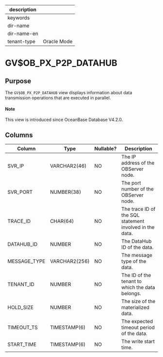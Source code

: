 |description||
|---|---|
|keywords||
|dir-name||
|dir-name-en||
|tenant-type|Oracle Mode|

# GV$OB_PX_P2P_DATAHUB

## Purpose

The `GV$OB_PX_P2P_DATAHUB` view displays information about data transmission operations that are executed in parallel. 

<main id="notice" type='explain'>
  <h4>Note</h4>
  <p>This view is introduced since OceanBase Database V4.2.0. </p>
</main>

## Columns

| **Column** | **Type** | **Nullable?** | **Description** |
| --- | --- | --- | --- |
| SVR_IP | VARCHAR2(46) | NO | The IP address of the OBServer node. |
| SVR_PORT | NUMBER(38) | NO | The port number of the OBServer node. |
| TRACE_ID | CHAR(64) | NO | The trace ID of the SQL statement involved in the data. |
| DATAHUB_ID | NUMBER | NO | The DataHub ID of the data. |
| MESSAGE_TYPE | VARCHAR2(256) | NO | The message type of the data. |
| TENANT_ID | NUMBER | NO | The ID of the tenant to which the data belongs. |
| HOLD_SIZE | NUMBER | NO | The size of the materialized data. |
| TIMEOUT_TS | TIMESTAMP(6) | NO | The expected timeout period of the data. |
| START_TIME | TIMESTAMP(6) | NO | The write start time. |

